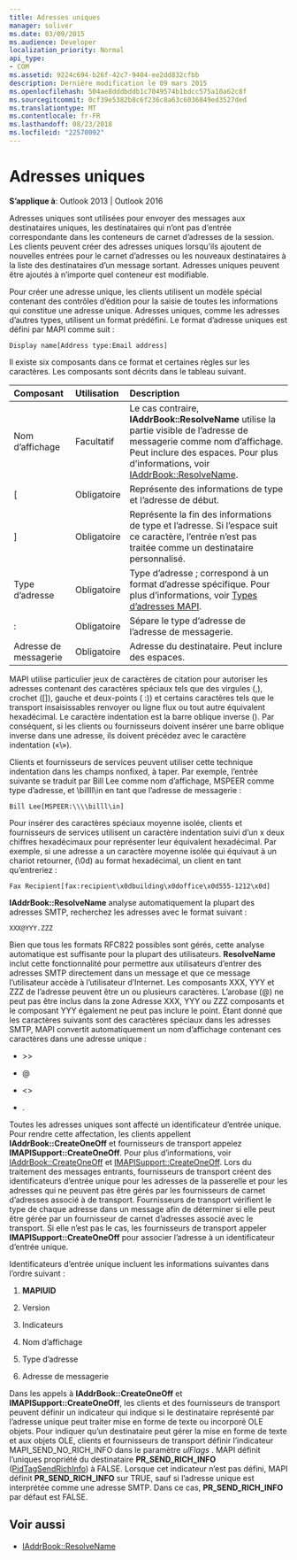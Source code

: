 ```yaml
---
title: Adresses uniques
manager: soliver
ms.date: 03/09/2015
ms.audience: Developer
localization_priority: Normal
api_type:
- COM
ms.assetid: 9224c694-b26f-42c7-9404-ee2dd832cfbb
description: Dernière modification le 09 mars 2015
ms.openlocfilehash: 504ae8dddbddb1c7049574b1bdcc575a10a62c8f
ms.sourcegitcommit: 0cf39e5382b8c6f236c8a63c6036849ed3527ded
ms.translationtype: MT
ms.contentlocale: fr-FR
ms.lasthandoff: 08/23/2018
ms.locfileid: "22570092"
---
```

# <a name="one-off-addresses"></a>Adresses uniques

**S’applique à**: Outlook 2013 | Outlook 2016 
  
Adresses uniques sont utilisées pour envoyer des messages aux destinataires uniques, les destinataires qui n’ont pas d’entrée correspondante dans les conteneurs de carnet d’adresses de la session. Les clients peuvent créer des adresses uniques lorsqu’ils ajoutent de nouvelles entrées pour le carnet d’adresses ou les nouveaux destinataires à la liste des destinataires d’un message sortant. Adresses uniques peuvent être ajoutés à n’importe quel conteneur est modifiable.
  
Pour créer une adresse unique, les clients utilisent un modèle spécial contenant des contrôles d’édition pour la saisie de toutes les informations qui constitue une adresse unique. Adresses uniques, comme les adresses d’autres types, utilisent un format prédéfini. Le format d’adresse uniques est défini par MAPI comme suit :
  
`Display name[Address type:Email address]`
  
Il existe six composants dans ce format et certaines règles sur les caractères. Les composants sont décrits dans le tableau suivant.
  
|**Composant**|**Utilisation**|**Description**|
|:-----|:-----|:-----|
|Nom d’affichage  <br/> |Facultatif  <br/> |Le cas contraire, **IAddrBook::ResolveName** utilise la partie visible de l’adresse de messagerie comme nom d’affichage. Peut inclure des espaces. Pour plus d’informations, voir [IAddrBook::ResolveName](iaddrbook-resolvename.md).  <br/> |
|[  <br/> |Obligatoire  <br/> |Représente des informations de type et l’adresse de début.  <br/> |
|]  <br/> |Obligatoire  <br/> |Représente la fin des informations de type et l’adresse. Si l’espace suit ce caractère, l’entrée n’est pas traitée comme un destinataire personnalisé.  <br/> |
|Type d’adresse  <br/> |Obligatoire  <br/> |Type d’adresse ; correspond à un format d’adresse spécifique. Pour plus d’informations, voir [Types d’adresses MAPI](mapi-address-types.md).  <br/> |
|:  <br/> |Obligatoire  <br/> |Sépare le type d’adresse de l’adresse de messagerie.  <br/> |
|Adresse de messagerie  <br/> |Obligatoire  <br/> |Adresse du destinataire. Peut inclure des espaces.  <br/> |
   
MAPI utilise particulier jeux de caractères de citation pour autoriser les adresses contenant des caractères spéciaux tels que des virgules (,), crochet ([]), gauche et deux-points ( :)) et certains caractères tels que le transport insaisissables renvoyer ou ligne flux ou tout autre équivalent hexadécimal. Le caractère indentation est la barre oblique inverse (\). Par conséquent, si les clients ou fournisseurs doivent insérer une barre oblique inverse dans une adresse, ils doivent précédez avec le caractère indentation («\\»).
  
Clients et fournisseurs de services peuvent utiliser cette technique indentation dans les champs nonfixed, à taper. Par exemple, l’entrée suivante se traduit par Bill Lee comme nom d’affichage, MSPEER comme type d’adresse, et \\billll\in en tant que l’adresse de messagerie :
  
`Bill Lee[MSPEER:\\\\billl\in]`

Pour insérer des caractères spéciaux moyenne isolée, clients et fournisseurs de services utilisent un caractère indentation suivi d’un x deux chiffres hexadécimaux pour représenter leur équivalent hexadécimal. Par exemple, si une adresse a un caractère moyenne isolée qui équivaut à un chariot retourner, (\0d) au format hexadécimal, un client en tant qu’entreriez :
  
`Fax Recipient[fax:recipient\x0dbuilding\x0doffice\x0d555-1212\x0d]`

**IAddrBook::ResolveName** analyse automatiquement la plupart des adresses SMTP, recherchez les adresses avec le format suivant : 
  
`XXX@YYY.ZZZ`

Bien que tous les formats RFC822 possibles sont gérés, cette analyse automatique est suffisante pour la plupart des utilisateurs. **ResolveName** inclut cette fonctionnalité pour permettre aux utilisateurs d’entrer des adresses SMTP directement dans un message et que ce message l’utilisateur accède à l’utilisateur d’Internet. Les composants XXX, YYY et ZZZ de l’adresse peuvent être un ou plusieurs caractères. L’arobase (@) ne peut pas être inclus dans la zone Adresse XXX, YYY ou ZZZ composants et le composant YYY également ne peut pas inclure le point. Étant donné que les caractères suivants sont des caractères spéciaux dans les adresses SMTP, MAPI convertit automatiquement un nom d’affichage contenant ces caractères dans une adresse unique : 
  
- \>\>
    
- @
    
- \<\>
    
- .
    
Toutes les adresses uniques sont affecté un identificateur d’entrée unique. Pour rendre cette affectation, les clients appellent **IAddrBook::CreateOneOff** et fournisseurs de transport appelez **IMAPISupport::CreateOneOff**. Pour plus d’informations, voir [IAddrBook::CreateOneOff](iaddrbook-createoneoff.md) et [IMAPISupport::CreateOneOff](imapisupport-createoneoff.md). Lors du traitement des messages entrants, fournisseurs de transport créent des identificateurs d’entrée unique pour les adresses de la passerelle et pour les adresses qui ne peuvent pas être gérés par les fournisseurs de carnet d’adresses associé à de transport. Fournisseurs de transport vérifient le type de chaque adresse dans un message afin de déterminer si elle peut être gérée par un fournisseur de carnet d’adresses associé avec le transport. Si elle n’est pas le cas, les fournisseurs de transport appeler **IMAPISupport::CreateOneOff** pour associer l’adresse à un identificateur d’entrée unique. 
  
Identificateurs d’entrée unique incluent les informations suivantes dans l’ordre suivant :
  
1. **MAPIUID**
    
2. Version
    
3. Indicateurs
    
4. Nom d’affichage
    
5. Type d’adresse
    
6. Adresse de messagerie
    
Dans les appels à **IAddrBook::CreateOneOff** et **IMAPISupport::CreateOneOff**, les clients et des fournisseurs de transport peuvent définir un indicateur qui indique si le destinataire représenté par l’adresse unique peut traiter mise en forme de texte ou incorporé OLE objets. Pour indiquer qu’un destinataire peut gérer la mise en forme de texte et aux objets OLE, clients et fournisseurs de transport définir l’indicateur MAPI_SEND_NO_RICH_INFO dans le paramètre _ulFlags_ . MAPI définit l’uniques propriété du destinataire **PR_SEND_RICH_INFO** ([PidTagSendRichInfo](pidtagsendrichinfo-canonical-property.md)) à FALSE. Lorsque cet indicateur n’est pas défini, MAPI définit **PR_SEND_RICH_INFO** sur TRUE, sauf si l’adresse unique est interprétée comme une adresse SMTP. Dans ce cas, **PR_SEND_RICH_INFO** par défaut est FALSE. 
  
## <a name="see-also"></a>Voir aussi

- [IAddrBook::ResolveName](iaddrbook-resolvename.md)


